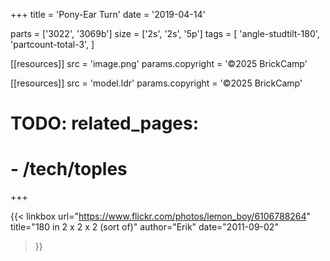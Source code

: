 +++
title = 'Pony-Ear Turn'
date  = '2019-04-14'

parts = ['3022', '3069b']
size  = ['2s', '2s', '5p']
tags  = [
  'angle-studtilt-180',
  'partcount-total-3',
]

[[resources]]
src              = 'image.png'
params.copyright = '©2025 BrickCamp'

[[resources]]
src              = 'model.ldr'
params.copyright = '©2025 BrickCamp'

# TODO: related_pages:
#   - /tech/toples
+++

{{< linkbox
    url="https://www.flickr.com/photos/lemon_boy/6106788264"
    title="180 in 2 x 2 x 2 (sort of)"
    author="Erik"
    date="2011-09-02"
>}}
